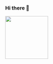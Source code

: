 ### Hi there 👋

<img align="" height="137px" src="https://github-readme-stats.vercel.app/api/top-langs/?username=HyHydromechanics&hide_title=true&hide_border=true&layout=compact&bg_color=0,73FA79,73FDFF,D783FF&theme=graywhite&locale=cn" />
